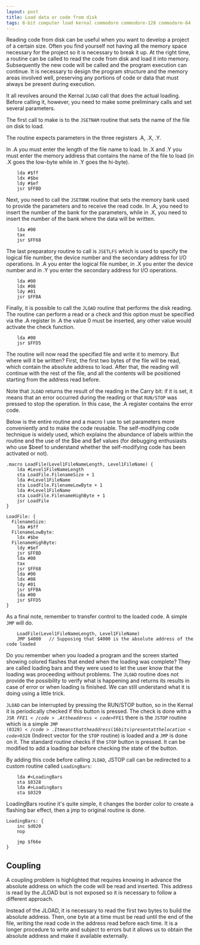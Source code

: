 ```yaml
---
layout: post
title: Load data or code from disk
tags: 8-bit computer load kernal commodore commodore-128 commodore-64
---
```


Reading code from disk can be useful when you want to develop a project of a certain size.
Often you find yourself not having all the memory space necessary for the project so it is necessary to break it up.
At the right time, a routine can be called to read the code from disk and load it into memory.
Subsequently the new code will be called and the program execution can continue.
It is necessary to design the program structure and the memory areas involved well, preserving any portions of code or data that must always be present during execution.

It all revolves around the Kernal <code>JLOAD</code> call that does the actual loading. Before calling it, however, you need to make some preliminary calls and set several parameters.

The first call to make is to the <code>JSETNAM</code> routine that sets the name of the file on disk to load.

The routine expects parameters in the three registers .A, .X, .Y.

In .A you must enter the length of the file name to load.
In .X and .Y you must enter the memory address that contains the name of the file to load (in .X goes the low-byte while in .Y goes the hi-byte).

``` Assembly
    lda #$ff
    ldx #$be
    ldy #$ef
    jsr $FFBD
```

Next, you need to call the <code>JSETBNK</code> routine that sets the memory bank used to provide the parameters and to receive the read code.
In .A, you need to insert the number of the bank for the parameters, while in .X, you need to insert the number of the bank where the data will be written.

``` Assembly
    lda #00
    tax
    jsr $FF68
```

The last preparatory routine to call is <code>JSETLFS</code> which is used to specify the logical file number, the device number and the secondary address for I/O operations.
In .A you enter the logical file number, in .X you enter the device number and in .Y you enter the secondary address for I/O operations.

``` Assembly
    lda #00
    ldx #08
    ldy #01
    jsr $FFBA
```

Finally, it is possible to call the <code>JLOAD</code> routine that performs the disk reading.
The routine can perform a read or a check and this option must be specified via the .A register
In .A the value 0 must be inserted, any other value would activate the check function.

``` Assembly
    lda #00
    jsr $FFD5
```

The routine will now read the specified file and write it to memory. But where will it be written? First, the first two bytes of the file will be read, which contain the absolute address to load. After that, the reading will continue with the rest of the file, and all the contents will be positioned starting from the address read before.

Note that <code>JLOAD</code> returns the result of the reading in the Carry bit: if it is set, it means that an error occurred during the reading or that <code>RUN/STOP</code> was pressed to stop the operation. In this case, the .A register contains the error code.

Below is the entire routine and a macro I use to set parameters more conveniently and to make the code reusable.
The self-modifying code technique is widely used, which explains the abundance of labels within the routine and the use of the $be and $ef values ​​(for debugging enthusiasts who use $beef to understand whether the self-modifying code has been activated or not).

``` Assembly
.macro LoadFile(Level1FileNameLength, Level1FileName) {
    lda #Level1FileNameLength
    sta LoadFile.FilenameSize + 1
    lda #<Level1FileName
    sta LoadFile.FilenameLowByte + 1
    lda #>Level1FileName
    sta LoadFile.FilenameHighByte + 1
    jsr LoadFile
}

LoadFile: {
  FilenameSize:
    lda #$ff
  FilenameLowByte:
    ldx #$be
  FilenameHighByte:
    ldy #$ef
    jsr $FFBD
    lda #00
    tax
    jsr $FF68
    lda #00
    ldx #08
    ldy #01
    jsr $FFBA
    lda #00
    jsr $FFD5
}
```

As a final note, remember to transfer control to the loaded code. A simple <code>JMP</code> will do.

``` Assembly
    LoadFile(Level1FileNameLength, Level1FileName)
    JMP $4000   // Supposing that $4000 is the absolute address of the code loaded
```

Do you remember when you loaded a program and the screen started showing colored flashes that ended when the loading was complete?
They are called loading bars and they were used to let the user know that the loading was proceeding without problems.
The <code>JLOAD</code> routine does not provide the possibility to verify what is happening and returns its results in case of error or when loading is finished. We can still understand what it is doing using a little trick.

<code>JLOAD</code> can be interrupted by pressing the RUN/STOP button, so in the Kernal it is periodically checked if this button is pressed. The check is done with a <code>JSR $FFE1</code>.
At the address <code>$FFE1</code> there is the <code>JSTOP</code> routine which is a simple <code>JMP ($0328)</code>. It means that the address (16 bits) present at the location <code>$0328</code> (Indirect vector for the <code>STOP</code> routine) is loaded and a <code>JMP</code> is done on it. The standard routine checks if the <code>STOP</code> button is pressed. It can be modified to add a loading bar before checking the state of the button.

By adding this code before calling <code>JLOAD</code>, JSTOP call can be redirected to a custom routine called <code>LoadingBars</code>:

``` Assembly
    lda #<LoadingBars
    sta $0328
    lda #>LoadingBars
    sta $0329
```

LoadingBars routine it's quite simple, it changes the border color to create a flashing bar effect, then a jmp to original routine is done.

``` Assembly
LoadingBars: {
    inc $d020
    nop

    jmp $f66e
}
```

## Coupling
A coupling problem is highlighted that requires knowing in advance the absolute address on which the code will be read and inserted. This address is read by the JLOAD but is not exposed so it is necessary to follow a different approach.

Instead of the JLOAD, it is necessary to read the first two bytes to build the absolute address. Then, one byte at a time must be read until the end of the file, writing the read code in the address read before each time.
It is a longer procedure to write and subject to errors but it allows us to obtain the absolute address and make it available externally.
